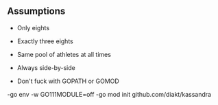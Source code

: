 ## Assumptions
- Only eights
- Exactly three eights
- Same pool of athletes at all times
- Always side-by-side

- Don't fuck with GOPATH or GOMOD

-go env -w GO111MODULE=off
-go mod init github.com/diakt/kassandra